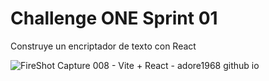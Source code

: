 # Challenge ONE Sprint 01
Construye un encriptador de texto con React

![FireShot Capture 008 - Vite + React - adore1968 github io](https://github.com/adore1968/challenge-one-encriptador-de-texto-con-react/assets/101434158/d0ce9c1a-9e14-4a19-a0c1-1c843f6e53f6)
